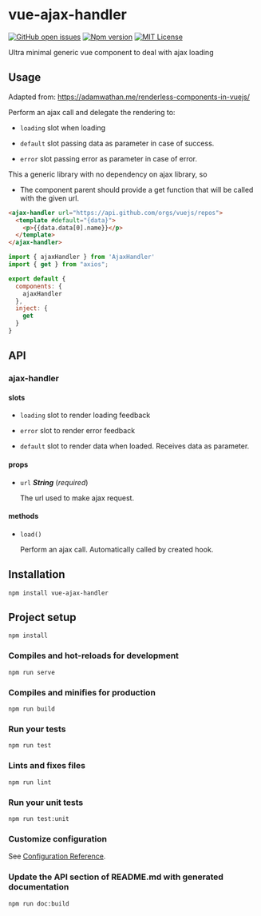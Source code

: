 # vue-ajax-handler

[![GitHub open issues](https://img.shields.io/github/issues/David-Desmaisons/vue-ajax-handler.svg)](https://github.com/David-Desmaisons/vue-ajax-handler/issues)
[![Npm version](https://img.shields.io/npm/v/vue-ajax-handler.svg)](https://www.npmjs.com/package/vue-ajax-handler)
[![MIT License](https://img.shields.io/github/license/David-Desmaisons/vue-ajax-handler.svg)](https://github.com/David-Desmaisons/vue-ajax-handler/blob/master/LICENSE)

Ultra minimal generic vue component to deal with ajax loading

## Usage

Adapted from: https://adamwathan.me/renderless-components-in-vuejs/

Perform an ajax call and delegate the rendering to:

- `loading` slot when loading

- `default` slot passing data as parameter in case of success.

- `error` slot passing error as parameter in case of error.

This a generic library with no dependency on ajax library, so

  - The component parent should provide a get function that will be called with the given url.

```HTML
<ajax-handler url="https://api.github.com/orgs/vuejs/repos">
  <template #default="{data}">
    <p>{{data.data[0].name}}</p>
  </template>
</ajax-handler>
```

```javascript
import { ajaxHandler } from 'AjaxHandler'
import { get } from "axios";

export default {
  components: {
    ajaxHandler
  },
  inject: {
    get
  }
}
```

## API

### ajax-handler 

#### slots 

- `loading` slot to render loading feedback 

- `error` slot to render error feedback 

- `default` slot to render data when loaded. Receives data as parameter. 

#### props 

- `url` ***String*** (*required*) 

  The url used to make ajax request. 

#### methods 

- `load()` 

  Perform an ajax call.
  Automatically called by created hook. 

## Installation

```
npm install vue-ajax-handler
```

## Project setup

```
npm install
```

### Compiles and hot-reloads for development

```
npm run serve
```

### Compiles and minifies for production

```
npm run build
```

### Run your tests

```
npm run test
```

### Lints and fixes files

```
npm run lint
```

### Run your unit tests

```
npm run test:unit
```

### Customize configuration

See [Configuration Reference](https://cli.vuejs.org/config/).

### Update the API section of README.md with generated documentation

```
npm run doc:build
```
